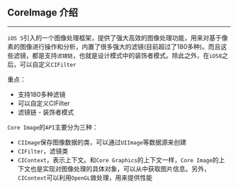 ## CoreImage 介绍

-------

`iOS 5`引入的一个图像处理框架，提供了强大高效的图像处理功能，用来对基于像素的图像进行操作和分析，内置了很多强大的滤镜(目前超过了180多种)。而且这些滤镜，都是支持`滤镜链`，也就是设计模式中的装饰者模式。除此之外，在`iOS8`之后，可以自定义`CIFilter`

重点：

- 支持180多种滤镜
- 可以自定义CIFilter
- 滤镜链 - 装饰者模式

`Core Image`的`API`主要分为三种：

- `CIImage`保存图像数据的类，可以通过`UIImage`等数据源来创建
- `CIFilter`，滤镜类
- `CIContext`，表示上下文。和`Core Graphics`的上下文一样，`Core Image`的上下文也是实现对图像处理的具体对象，可以从中获取图片信息。另外，`CIContext`可以利用`OpenGL`做处理，用来提供性能



